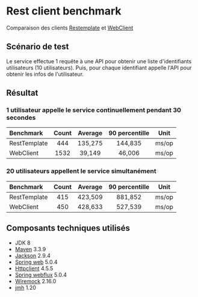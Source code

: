 # Rest client benchmark

Comparaison des clients [Restemplate](https://spring.io/guides/gs/consuming-rest/) et [WebClient](http://www.baeldung.com/spring-5-webclient)

## Scénario de test

Le service effectue 1 requête à une API pour obtenir une liste d'identifiants utilisateurs (10 utilisateurs). Puis, pour chaque identifiant appelle l'API pour obtenir les infos de l'utilisateur.

## Résultat

### 1 utilisateur appelle le service continuellement pendant 30 secondes

|Benchmark		|  Count	| Average	| 90 percentille	| Unit	|
|:-------		|:------:	|:------:	|:------------:		|:----:	|
|RestTemplate	|444		|135,275	|144,835			| ms/op	|
|WebClient		|1532		|39,149		|46,006				| ms/op	|


### 20 utilisateurs appellent le service simultanément

|Benchmark		|  Count	| Average	| 90 percentille	| Unit	|
|:-------		|:------:	|:------:	|:------------:		|:----:	|
|RestTemplate	|415		|423,509	|881,852			| ms/op	|
|WebClient		|450		|428,633	|527,539			| ms/op	|


## Composants techniques utilisés

* JDK 8
* [Maven](https://maven.apache.org/) 3.3.9
* [Jackson](https://github.com/FasterXML/jackson-docs) 2.9.4
* [Spring web](https://spring.io/guides/gs/consuming-rest/) 5.0.4
* [Httpclient](https://hc.apache.org/) 4.5.5
* [Spring webflux](http://www.baeldung.com/spring-5-webclient) 5.0.4
* [Wiremock](http://wiremock.org/) 2.16.0
* [jmh](http://openjdk.java.net/projects/code-tools/jmh/) 1.20
